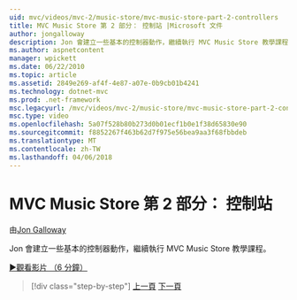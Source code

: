 ```yaml
---
uid: mvc/videos/mvc-2/music-store/mvc-music-store-part-2-controllers
title: MVC Music Store 第 2 部分： 控制站 |Microsoft 文件
author: jongalloway
description: Jon 會建立一些基本的控制器動作，繼續執行 MVC Music Store 教學課程。
ms.author: aspnetcontent
manager: wpickett
ms.date: 06/22/2010
ms.topic: article
ms.assetid: 2849e269-af4f-4e87-a07e-0b9cb01b4241
ms.technology: dotnet-mvc
ms.prod: .net-framework
msc.legacyurl: /mvc/videos/mvc-2/music-store/mvc-music-store-part-2-controllers
msc.type: video
ms.openlocfilehash: 5a07f528b80b273d0b01ecf1b0e1f38d65830e90
ms.sourcegitcommit: f8852267f463b62d7f975e56bea9aa3f68fbbdeb
ms.translationtype: MT
ms.contentlocale: zh-TW
ms.lasthandoff: 04/06/2018
---
```

<a name="mvc-music-store-part-2-controllers"></a>MVC Music Store 第 2 部分： 控制站
====================
由[Jon Galloway](https://github.com/jongalloway)

Jon 會建立一些基本的控制器動作，繼續執行 MVC Music Store 教學課程。

[&#9654;觀看影片 （6 分鐘）](https://channel9.msdn.com/Blogs/ASP-NET-Site-Videos/mvc-music-store-part-2-controllers)

> [!div class="step-by-step"]
> [上一頁](mvc-music-store-part-1-intro-tools-and-project-structure.md)
> [下一頁](mvc-music-store-part-3-views-and-viewmodels.md)
